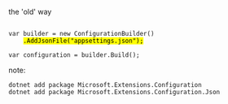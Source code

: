 the 'old' way
<pre><code class="cs" data-trim data-noescape>
var builder = new ConfigurationBuilder()
    <mark>.AddJsonFile("appsettings.json");</mark>

var configuration = builder.Build();
</code></pre>

note: 
```
dotnet add package Microsoft.Extensions.Configuration
dotnet add package Microsoft.Extensions.Configuration.Json
```